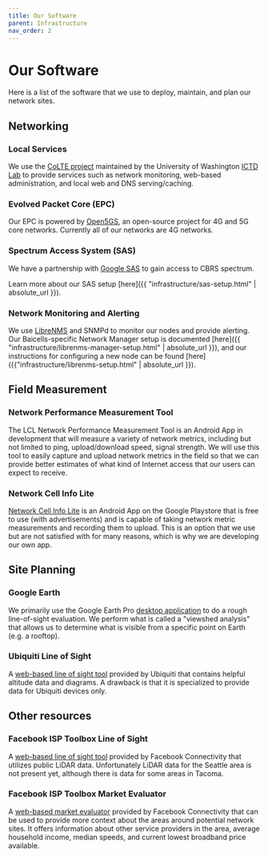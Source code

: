 ```yaml
---
title: Our Software
parent: Infrastructure
nav_order: 2
---
```


# Our Software

Here is a list of the software that we use to deploy, maintain, and plan our network sites.

## Networking

### Local Services
We use the [CoLTE project](https://github.com/uw-ictd/colte) maintained by the University of Washington [ICTD Lab](https://ictd.cs.washington.edu/)
to provide services such as network monitoring, web-based administration, and local web and DNS serving/caching.

### Evolved Packet Core (EPC)
Our EPC is powered by [Open5GS](https://github.com/open5gs/open5gs), an open-source project for 4G and 5G core networks. Currently all of our networks are 4G networks.

### Spectrum Access System (SAS)
We have a partnership with [Google SAS](https://www.google.com/get/spectrumdatabase/sas/) to gain access to CBRS spectrum.

Learn more about our SAS setup [here]({{ "infrastructure/sas-setup.html" | absolute_url }}).

### Network Monitoring and Alerting
We use [LibreNMS](https://www.librenms.org) and SNMPd to monitor our nodes and provide alerting. Our Baicells-specific Network Manager setup is documented [here]({{ "infrastructure/librenms-manager-setup.html" | absolute_url }}), and our instructions for configuring a new node can be found [here]({{"infrastructure/librenms-setup.html" | absolute_url }}).

## Field Measurement

### Network Performance Measurement Tool
The LCL Network Performance Measurement Tool is an Android App in development that will measure a variety of network metrics, including but not limited to ping, upload/download speed, signal strength. We will use this tool to easily capture and upload network metrics
in the field so that we can provide better estimates of what kind of Internet access that our users can expect to receive.

### Network Cell Info Lite
[Network Cell Info Lite](https://play.google.com/store/apps/details?id=com.wilysis.cellinfolite) is an Android App on the Google Playstore that is free to use (with advertisements)
and is capable of taking network metric measurements and recording them to upload. This is an option that we
use but are not satisfied with for many reasons, which is why we are developing our own app.

## Site Planning

### Google Earth
We primarily use the Google Earth Pro [desktop application](https://www.google.com/earth/versions/#earth-pro) to do a rough line-of-sight evaluation. We perform what is called a "viewshed analysis" that allows us to determine what is visible from a specific point on Earth (e.g. a rooftop).

### Ubiquiti Line of Sight
A [web-based line of sight tool](https://link.ui.com/) provided by Ubiquiti that contains helpful altitude data and diagrams.
A drawback is that it is specialized to provide data for Ubiquiti devices only.


## Other resources
### Facebook ISP Toolbox Line of Sight
A [web-based line of sight tool](https://www.facebook.com/isptoolbox/line-of-sight-check/) provided by Facebook Connectivity that utilizes public LiDAR data. Unfortunately LiDAR data for the Seattle area is not present yet, although there is data for some areas in Tacoma.

### Facebook ISP Toolbox Market Evaluator
A [web-based market evaluator](https://www.facebook.com/isptoolbox/market-evaluator/) provided by Facebook Connectivity that can be used
to provide more context about the areas around potential network sites. It offers information about other service providers in the area, average household income, median speeds, and current lowest broadband price available.
